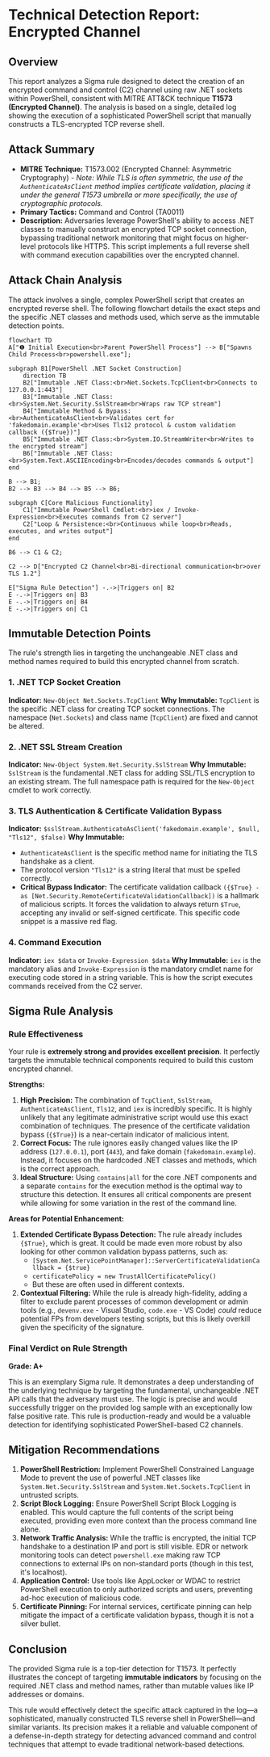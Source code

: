 # Technical Detection Report: Encrypted Channel

## Overview

This report analyzes a Sigma rule designed to detect the creation of an encrypted command and control (C2) channel using raw .NET sockets within PowerShell, consistent with MITRE ATT&CK technique **T1573 (Encrypted Channel)**. The analysis is based on a single, detailed log showing the execution of a sophisticated PowerShell script that manually constructs a TLS-encrypted TCP reverse shell.

## Attack Summary

- **MITRE Technique:** T1573.002 (Encrypted Channel: Asymmetric Cryptography) - *Note: While TLS is often symmetric, the use of the `AuthenticateAsClient` method implies certificate validation, placing it under the general T1573 umbrella or more specifically, the use of cryptographic protocols.*
- **Primary Tactics:** Command and Control (TA0011)
- **Description:** Adversaries leverage PowerShell's ability to access .NET classes to manually construct an encrypted TCP socket connection, bypassing traditional network monitoring that might focus on higher-level protocols like HTTPS. This script implements a full reverse shell with command execution capabilities over the encrypted channel.

## Attack Chain Analysis

The attack involves a single, complex PowerShell script that creates an encrypted reverse shell. The following flowchart details the exact steps and the specific .NET classes and methods used, which serve as the immutable detection points.

```mermaid
flowchart TD
A["❶ Initial Execution<br>Parent PowerShell Process"] --> B["Spawns Child Process<br>powershell.exe"];

subgraph B1[PowerShell .NET Socket Construction]
    direction TB
    B2["Immutable .NET Class:<br>Net.Sockets.TcpClient<br>Connects to 127.0.0.1:443"]
    B3["Immutable .NET Class:<br>System.Net.Security.SslStream<br>Wraps raw TCP stream"]
    B4["Immutable Method & Bypass:<br>AuthenticateAsClient<br>Validates cert for 'fakedomain.example'<br>Uses Tls12 protocol & custom validation callback ({$True})"]
    B5["Immutable .NET Class:<br>System.IO.StreamWriter<br>Writes to the encrypted stream"]
    B6["Immutable .NET Class:<br>System.Text.ASCIIEncoding<br>Encodes/decodes commands & output"]
end

B --> B1;
B2 --> B3 --> B4 --> B5 --> B6;

subgraph C[Core Malicious Functionality]
    C1["Immutable PowerShell Cmdlet:<br>iex / Invoke-Expression<br>Executes commands from C2 server"]
    C2["Loop & Persistence:<br>Continuous while loop<br>Reads, executes, and writes output"]
end

B6 --> C1 & C2;

C2 --> D["Encrypted C2 Channel<br>Bi-directional communication<br>over TLS 1.2"]

E["Sigma Rule Detection"] -.->|Triggers on| B2
E -.->|Triggers on| B3
E -.->|Triggers on| B4
E -.->|Triggers on| C1
```

## Immutable Detection Points

The rule's strength lies in targeting the unchangeable .NET class and method names required to build this encrypted channel from scratch.

### 1. .NET TCP Socket Creation
**Indicator:** `New-Object Net.Sockets.TcpClient`
**Why Immutable:** `TcpClient` is the specific .NET class for creating TCP socket connections. The namespace (`Net.Sockets`) and class name (`TcpClient`) are fixed and cannot be altered.

### 2. .NET SSL Stream Creation
**Indicator:** `New-Object System.Net.Security.SslStream`
**Why Immutable:** `SslStream` is the fundamental .NET class for adding SSL/TLS encryption to an existing stream. The full namespace path is required for the `New-Object` cmdlet to work correctly.

### 3. TLS Authentication & Certificate Validation Bypass
**Indicator:** `$sslStream.AuthenticateAsClient('fakedomain.example', $null, "Tls12", $false)`
**Why Immutable:**
-   `AuthenticateAsClient` is the specific method name for initiating the TLS handshake as a client.
-   The protocol version `"Tls12"` is a string literal that must be spelled correctly.
-   **Critical Bypass Indicator:** The certificate validation callback `({$True} -as [Net.Security.RemoteCertificateValidationCallback])` is a hallmark of malicious scripts. It forces the validation to always return `$True`, accepting any invalid or self-signed certificate. This specific code snippet is a massive red flag.

### 4. Command Execution
**Indicator:** `iex $data` or `Invoke-Expression $data`
**Why Immutable:** `iex` is the mandatory alias and `Invoke-Expression` is the mandatory cmdlet name for executing code stored in a string variable. This is how the script executes commands received from the C2 server.

## Sigma Rule Analysis

### Rule Effectiveness

Your rule is **extremely strong and provides excellent precision**. It perfectly targets the immutable technical components required to build this custom encrypted channel.

**Strengths:**
1.  **High Precision:** The combination of `TcpClient`, `SslStream`, `AuthenticateAsClient`, `Tls12`, and `iex` is incredibly specific. It is highly unlikely that any legitimate administrative script would use this exact combination of techniques. The presence of the certificate validation bypass (`{$True}`) is a near-certain indicator of malicious intent.
2.  **Correct Focus:** The rule ignores easily changed values like the IP address (`127.0.0.1`), port (`443`), and fake domain (`fakedomain.example`). Instead, it focuses on the hardcoded .NET classes and methods, which is the correct approach.
3.  **Ideal Structure:** Using `contains|all` for the core .NET components and a separate `contains` for the execution method is the optimal way to structure this detection. It ensures all critical components are present while allowing for some variation in the rest of the command line.

**Areas for Potential Enhancement:**
1.  **Extended Certificate Bypass Detection:** The rule already includes `{$True}`, which is great. It could be made even more robust by also looking for other common validation bypass patterns, such as:
    *   `[System.Net.ServicePointManager]::ServerCertificateValidationCallback = {$true}`
    *   `certificatePolicy = new TrustAllCertificatePolicy()`
    *   But these are often used in different contexts.
2.  **Contextual Filtering:** While the rule is already high-fidelity, adding a filter to exclude parent processes of common development or admin tools (e.g., `devenv.exe` - Visual Studio, `code.exe` - VS Code) *could* reduce potential FPs from developers testing scripts, but this is likely overkill given the specificity of the signature.

### Final Verdict on Rule Strength

**Grade: A+**

This is an exemplary Sigma rule. It demonstrates a deep understanding of the underlying technique by targeting the fundamental, unchangeable .NET API calls that the adversary must use. The logic is precise and would successfully trigger on the provided log sample with an exceptionally low false positive rate. This rule is production-ready and would be a valuable detection for identifying sophisticated PowerShell-based C2 channels.

## Mitigation Recommendations

1.  **PowerShell Restriction:** Implement PowerShell Constrained Language Mode to prevent the use of powerful .NET classes like `System.Net.Security.SslStream` and `System.Net.Sockets.TcpClient` in untrusted scripts.
2.  **Script Block Logging:** Ensure PowerShell Script Block Logging is enabled. This would capture the full contents of the script being executed, providing even more context than the process command line alone.
3.  **Network Traffic Analysis:** While the traffic is encrypted, the initial TCP handshake to a destination IP and port is still visible. EDR or network monitoring tools can detect `powershell.exe` making raw TCP connections to external IPs on non-standard ports (though in this test, it's localhost).
4.  **Application Control:** Use tools like AppLocker or WDAC to restrict PowerShell execution to only authorized scripts and users, preventing ad-hoc execution of malicious code.
5.  **Certificate Pinning:** For internal services, certificate pinning can help mitigate the impact of a certificate validation bypass, though it is not a silver bullet.

## Conclusion

The provided Sigma rule is a top-tier detection for T1573. It perfectly illustrates the concept of targeting **immutable indicators** by focusing on the required .NET class and method names, rather than mutable values like IP addresses or domains.

This rule would effectively detect the specific attack captured in the log—a sophisticated, manually constructed TLS reverse shell in PowerShell—and similar variants. Its precision makes it a reliable and valuable component of a defense-in-depth strategy for detecting advanced command and control techniques that attempt to evade traditional network-based detections.